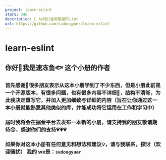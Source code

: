 ```yaml
---
project: learn-eslint
stars: 346
description: 🦥 从0到1全面掌握ESLint
url: https://github.com/sudongyuer/learn-eslint
---
```


learn-eslint
============

你好👋我是速冻鱼🐟 这个小册的作者
-------------------

### 首先感谢🙏很多朋友表示从这本小册学到了不少东西，但是小册此前是一个开源版本，有很多问题，也有很多内容不详细🔎，结构不清晰，为此我决定重写它，并加入更加细致与详细的内容（旨在让你通过这一本小册就能熟悉其他类似的库，并能成功将它运用在工作和学习中）

### 届时我将会在掘金平台去发布一本新的小册，请支持我的朋友敬请期待😚，感谢你们的支持💗💗💗

### 如果你对这本小册有任何意见和想法和建议💡，请与我联系，探讨（欢迎骚扰） 我的 wx是：`sudongyuer`
